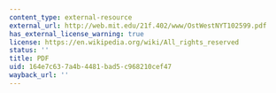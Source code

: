 ```yaml
---
content_type: external-resource
external_url: http://web.mit.edu/21f.402/www/OstWestNYT102599.pdf
has_external_license_warning: true
license: https://en.wikipedia.org/wiki/All_rights_reserved
status: ''
title: PDF
uid: 164e7c63-7a4b-4481-bad5-c968210cef47
wayback_url: ''
---
```

